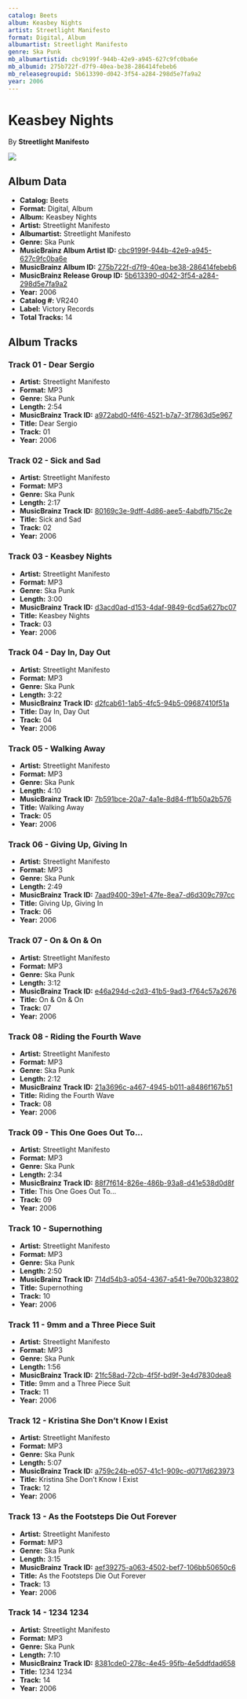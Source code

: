 ```yaml
---
catalog: Beets
album: Keasbey Nights
artist: Streetlight Manifesto
format: Digital, Album
albumartist: Streetlight Manifesto
genre: Ska Punk
mb_albumartistid: cbc9199f-944b-42e9-a945-627c9fc0ba6e
mb_albumid: 275b722f-d7f9-40ea-be38-286414febeb6
mb_releasegroupid: 5b613390-d042-3f54-a284-298d5e7fa9a2
year: 2006
---
```


# Keasbey Nights

By **Streetlight Manifesto**

![](../../assets/beetscovers/Streetlight_Manifesto-Keasbey_Nights.jpg)

## Album Data

- **Catalog:** Beets
- **Format:** Digital, Album
- **Album:** Keasbey Nights
- **Artist:** Streetlight Manifesto
- **Albumartist:** Streetlight Manifesto
- **Genre:** Ska Punk
- **MusicBrainz Album Artist ID:** [cbc9199f-944b-42e9-a945-627c9fc0ba6e](https://musicbrainz.org/artist/cbc9199f-944b-42e9-a945-627c9fc0ba6e)
- **MusicBrainz Album ID:** [275b722f-d7f9-40ea-be38-286414febeb6](https://musicbrainz.org/release/275b722f-d7f9-40ea-be38-286414febeb6)
- **MusicBrainz Release Group ID:** [5b613390-d042-3f54-a284-298d5e7fa9a2](https://musicbrainz.org/release-group/5b613390-d042-3f54-a284-298d5e7fa9a2)
- **Year:** 2006
- **Catalog #:** VR240
- **Label:** Victory Records
- **Total Tracks:** 14

## Album Tracks

### Track 01 - Dear Sergio

- **Artist:** Streetlight Manifesto
- **Format:** MP3
- **Genre:** Ska Punk
- **Length:** 2:54
- **MusicBrainz Track ID:** [a972abd0-f4f6-4521-b7a7-3f7863d5e967](https://musicbrainz.org/recording/a972abd0-f4f6-4521-b7a7-3f7863d5e967)
- **Title:** Dear Sergio
- **Track:** 01
- **Year:** 2006

### Track 02 - Sick and Sad

- **Artist:** Streetlight Manifesto
- **Format:** MP3
- **Genre:** Ska Punk
- **Length:** 2:17
- **MusicBrainz Track ID:** [80169c3e-9dff-4d86-aee5-4abdfb715c2e](https://musicbrainz.org/recording/80169c3e-9dff-4d86-aee5-4abdfb715c2e)
- **Title:** Sick and Sad
- **Track:** 02
- **Year:** 2006

### Track 03 - Keasbey Nights

- **Artist:** Streetlight Manifesto
- **Format:** MP3
- **Genre:** Ska Punk
- **Length:** 3:00
- **MusicBrainz Track ID:** [d3acd0ad-d153-4daf-9849-6cd5a627bc07](https://musicbrainz.org/recording/d3acd0ad-d153-4daf-9849-6cd5a627bc07)
- **Title:** Keasbey Nights
- **Track:** 03
- **Year:** 2006

### Track 04 - Day In, Day Out

- **Artist:** Streetlight Manifesto
- **Format:** MP3
- **Genre:** Ska Punk
- **Length:** 3:22
- **MusicBrainz Track ID:** [d2fcab61-1ab5-4fc5-94b5-09687410f51a](https://musicbrainz.org/recording/d2fcab61-1ab5-4fc5-94b5-09687410f51a)
- **Title:** Day In, Day Out
- **Track:** 04
- **Year:** 2006

### Track 05 - Walking Away

- **Artist:** Streetlight Manifesto
- **Format:** MP3
- **Genre:** Ska Punk
- **Length:** 4:10
- **MusicBrainz Track ID:** [7b591bce-20a7-4a1e-8d84-ff1b50a2b576](https://musicbrainz.org/recording/7b591bce-20a7-4a1e-8d84-ff1b50a2b576)
- **Title:** Walking Away
- **Track:** 05
- **Year:** 2006

### Track 06 - Giving Up, Giving In

- **Artist:** Streetlight Manifesto
- **Format:** MP3
- **Genre:** Ska Punk
- **Length:** 2:49
- **MusicBrainz Track ID:** [7aad9400-39e1-47fe-8ea7-d6d309c797cc](https://musicbrainz.org/recording/7aad9400-39e1-47fe-8ea7-d6d309c797cc)
- **Title:** Giving Up, Giving In
- **Track:** 06
- **Year:** 2006

### Track 07 - On & On & On

- **Artist:** Streetlight Manifesto
- **Format:** MP3
- **Genre:** Ska Punk
- **Length:** 3:12
- **MusicBrainz Track ID:** [e46a294d-c2d3-41b5-9ad3-f764c57a2676](https://musicbrainz.org/recording/e46a294d-c2d3-41b5-9ad3-f764c57a2676)
- **Title:** On & On & On
- **Track:** 07
- **Year:** 2006

### Track 08 - Riding the Fourth Wave

- **Artist:** Streetlight Manifesto
- **Format:** MP3
- **Genre:** Ska Punk
- **Length:** 2:12
- **MusicBrainz Track ID:** [21a3696c-a467-4945-b011-a8486f167b51](https://musicbrainz.org/recording/21a3696c-a467-4945-b011-a8486f167b51)
- **Title:** Riding the Fourth Wave
- **Track:** 08
- **Year:** 2006

### Track 09 - This One Goes Out To...

- **Artist:** Streetlight Manifesto
- **Format:** MP3
- **Genre:** Ska Punk
- **Length:** 2:34
- **MusicBrainz Track ID:** [88f7f614-826e-486b-93a8-d41e538d0d8f](https://musicbrainz.org/recording/88f7f614-826e-486b-93a8-d41e538d0d8f)
- **Title:** This One Goes Out To...
- **Track:** 09
- **Year:** 2006

### Track 10 - Supernothing

- **Artist:** Streetlight Manifesto
- **Format:** MP3
- **Genre:** Ska Punk
- **Length:** 2:50
- **MusicBrainz Track ID:** [714d54b3-a054-4367-a541-9e700b323802](https://musicbrainz.org/recording/714d54b3-a054-4367-a541-9e700b323802)
- **Title:** Supernothing
- **Track:** 10
- **Year:** 2006

### Track 11 - 9mm and a Three Piece Suit

- **Artist:** Streetlight Manifesto
- **Format:** MP3
- **Genre:** Ska Punk
- **Length:** 1:56
- **MusicBrainz Track ID:** [21fc58ad-72cb-4f5f-bd9f-3e4d7830dea8](https://musicbrainz.org/recording/21fc58ad-72cb-4f5f-bd9f-3e4d7830dea8)
- **Title:** 9mm and a Three Piece Suit
- **Track:** 11
- **Year:** 2006

### Track 12 - Kristina She Don’t Know I Exist

- **Artist:** Streetlight Manifesto
- **Format:** MP3
- **Genre:** Ska Punk
- **Length:** 5:07
- **MusicBrainz Track ID:** [a759c24b-e057-41c1-909c-d0717d623973](https://musicbrainz.org/recording/a759c24b-e057-41c1-909c-d0717d623973)
- **Title:** Kristina She Don’t Know I Exist
- **Track:** 12
- **Year:** 2006

### Track 13 - As the Footsteps Die Out Forever

- **Artist:** Streetlight Manifesto
- **Format:** MP3
- **Genre:** Ska Punk
- **Length:** 3:15
- **MusicBrainz Track ID:** [aef39275-a063-4502-bef7-106bb50650c6](https://musicbrainz.org/recording/aef39275-a063-4502-bef7-106bb50650c6)
- **Title:** As the Footsteps Die Out Forever
- **Track:** 13
- **Year:** 2006

### Track 14 - 1234 1234

- **Artist:** Streetlight Manifesto
- **Format:** MP3
- **Genre:** Ska Punk
- **Length:** 7:10
- **MusicBrainz Track ID:** [8381cde0-278c-4e45-95fb-4e5ddfdad658](https://musicbrainz.org/recording/8381cde0-278c-4e45-95fb-4e5ddfdad658)
- **Title:** 1234 1234
- **Track:** 14
- **Year:** 2006

